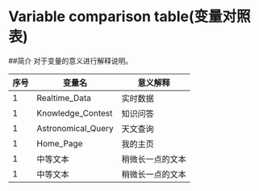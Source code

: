 # Variable comparison table(变量对照表)

##简介
对于变量的意义进行解释说明。

| 序号 | 变量名 | 意义解释 |
| ------ | ------ | ------ |
|1| Realtime_Data |实时数据|
|1| Knowledge_Contest | 知识问答 |
|1| Astronomical_Query | 天文查询 |
|1| Home_Page | 我的主页 |
|1| 中等文本 | 稍微长一点的文本 |
|1| 中等文本 | 稍微长一点的文本 |

